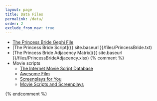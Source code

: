 ```yaml
---
layout: page
title: Data Files 
permalink: /data/
order: 2
exclude_from_nav: true
---
```

* [The Princess Bride Gephi File](http://media.moviegalaxies.com/gexf/652.gexf)
* [The Princess Bride Script]({{ site.baseurl }}/files/PrincessBride.txt)
* [The Princess Bride Adjacency Matrix]({{ site.baseurl }}/files/PrincessBrideAdjacency.xlsx)
{% comment %}
* Movie scripts
    * [The Internet Movie Script Database](http://www.imsdb.com/)
    * [Awesome Film](http://www.awesomefilm.com/)
    * [Screenplays for You](http://sfy.ru/)
    * [Movie Scripts and Screenplays](http://www.moviescriptsandscreenplays.com/)

{% endcomment %}
